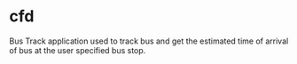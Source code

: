 # cfd

Bus Track application used to track bus and get the estimated time of arrival of bus at the user specified bus stop.

